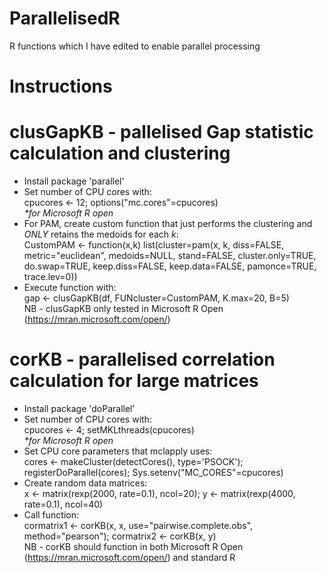 # ParallelisedR
R functions which I have edited to enable parallel processing

# Instructions
# clusGapKB - pallelised Gap statistic calculation and clustering
 - Install package 'parallel'
 - Set number of CPU cores with:
<br>cpucores <- 12; options("mc.cores"=cpucores)<br>
<i>*for Microsoft R open</i>
 - For PAM, create custom function that just performs the clustering and <i>ONLY</i> retains the medoids for each <i>k</i>:<br>
 CustomPAM <- function(x,k) list(cluster=pam(x, k, diss=FALSE, metric="euclidean", medoids=NULL, stand=FALSE, cluster.only=TRUE, do.swap=TRUE, keep.diss=FALSE, keep.data=FALSE, pamonce=TRUE, trace.lev=0))
 - Execute function with:<br>gap <- clusGapKB(df, FUNcluster=CustomPAM, K.max=20, B=5)<br>
 NB - clusGapKB only tested in Microsoft R Open (https://mran.microsoft.com/open/)

# corKB - parallelised correlation calculation for large matrices
 - Install package 'doParallel'
 - Set number of CPU cores with:
<br>cpucores <- 4; setMKLthreads(cpucores)<br>
<i>*for Microsoft R open</i>
 - Set CPU core parameters that mclapply uses:
<br>cores <- makeCluster(detectCores(), type='PSOCK'); registerDoParallel(cores); Sys.setenv("MC_CORES"=cpucores)
 - Create random data matrices:
<br>x <- matrix(rexp(2000, rate=0.1), ncol=20); y <- matrix(rexp(4000, rate=0.1), ncol=40)
 - Call function:
<br>cormatrix1 <- corKB(x, x, use="pairwise.complete.obs", method="pearson"); cormatrix2 <- corKB(x, y)<br>
NB - corKB should function in both Microsoft R Open (https://mran.microsoft.com/open/) and standard R
